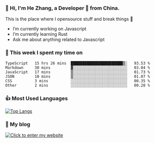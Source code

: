 ### 👋 Hi, I'm He Zhang, a Developer 🚀 from China.

This is the place where I opensource stuff and break things :rofl:

- I’m currently working on Javascript
- I’m currently learning Rust
- Ask me about anything related to Javascript

### 💪 This week I spent my time on 
<!--START_SECTION:waka-->

```text
TypeScript   15 hrs 26 mins  ███████████████████████▒░   93.53 %
Markdown     30 mins         ▓░░░░░░░░░░░░░░░░░░░░░░░░   03.04 %
JavaScript   17 mins         ▒░░░░░░░░░░░░░░░░░░░░░░░░   01.73 %
JSON         10 mins         ▒░░░░░░░░░░░░░░░░░░░░░░░░   01.07 %
CSS          3 mins          ░░░░░░░░░░░░░░░░░░░░░░░░░   00.35 %
Other        2 mins          ░░░░░░░░░░░░░░░░░░░░░░░░░   00.28 %
```

<!--END_SECTION:waka-->

### 👍 Most Used Languages
[![Top Langs](https://github-readme-stats.vercel.app/api/top-langs/?username=zhanghecool&layout=compact)](https://zhanghe.cool)

### 🌈 My blog 
[![Click to enter my website](https://cdn.jsdelivr.net/gh/zhanghecool/assets/images/gif/zhanghecools.gif)](https://zhanghe.cool)
